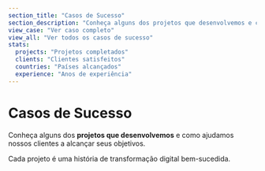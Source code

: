 ```yaml
---
section_title: "Casos de Sucesso"
section_description: "Conheça alguns dos projetos que desenvolvemos e como ajudamos nossos clientes a alcançar seus objetivos"
view_case: "Ver caso completo"
view_all: "Ver todos os casos de sucesso"
stats:
  projects: "Projetos completados"
  clients: "Clientes satisfeitos"
  countries: "Países alcançados"
  experience: "Anos de experiência"
---
```


# Casos de Sucesso

Conheça alguns dos **projetos que desenvolvemos** e como ajudamos nossos clientes a alcançar seus objetivos.

Cada projeto é uma história de transformação digital bem-sucedida.